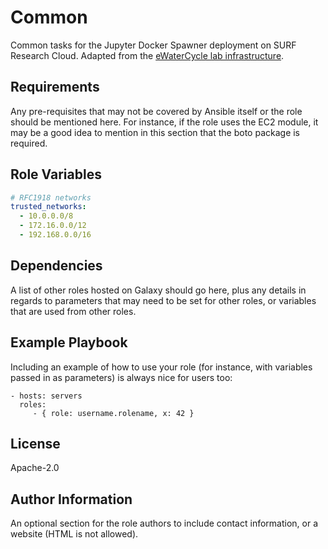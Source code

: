 Common
======

Common tasks for the Jupyter Docker Spawner deployment on SURF Research Cloud.
Adapted from the [eWaterCycle lab infrastructure](https://github.com/eWaterCycle/infra).

Requirements
------------

Any pre-requisites that may not be covered by Ansible itself or the role should be mentioned here. For instance, if the role uses the EC2 module, it may be a good idea to mention in this section that the boto package is required.

Role Variables
--------------

```yaml
# RFC1918 networks
trusted_networks:
  - 10.0.0.0/8
  - 172.16.0.0/12
  - 192.168.0.0/16
```

Dependencies
------------

A list of other roles hosted on Galaxy should go here, plus any details in regards to parameters that may need to be set for other roles, or variables that are used from other roles.

Example Playbook
----------------

Including an example of how to use your role (for instance, with variables passed in as parameters) is always nice for users too:

    - hosts: servers
      roles:
         - { role: username.rolename, x: 42 }

License
-------

Apache-2.0

Author Information
------------------

An optional section for the role authors to include contact information, or a website (HTML is not allowed).
